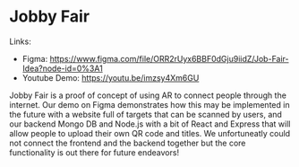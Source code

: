 # Jobby Fair

Links:
- Figma: https://www.figma.com/file/ORR2rUyx6BBF0dGju9iidZ/Job-Fair-Idea?node-id=0%3A1
- Youtube Demo: 	https://youtu.be/imzsy4Xm6GU

Jobby Fair is a proof of concept of using AR to connect people through the internet. Our demo on Figma demonstrates how this may be implemented in the future with a website full of targets that can be scanned by users, and our backend Mongo DB and Node.js with a bit of React and Express that will allow people to upload their own QR code and titles. We unfortuneatly could not connect the frontend and the backend together but the core functionality is out there for future endeavors!
